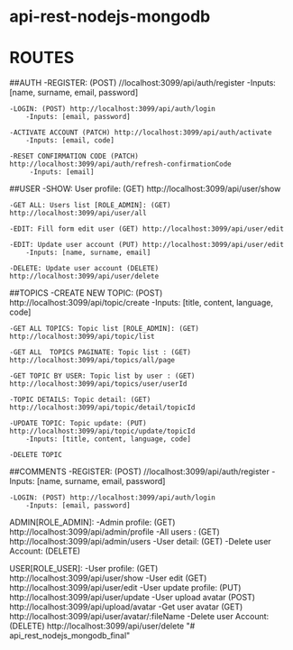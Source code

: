# api-rest-nodejs-mongodb
# ROUTES 
##AUTH
    -REGISTER: (POST) //localhost:3099/api/auth/register
        -Inputs: [name, surname, email, password]

    -LOGIN: (POST) http://localhost:3099/api/auth/login
        -Inputs: [email, password]
    
    -ACTIVATE ACCOUNT (PATCH) http://localhost:3099/api/auth/activate
        -Inputs: [email, code]

    -RESET CONFIRMATION CODE (PATCH) http://localhost:3099/api/auth/refresh-confirmationCode
         -Inputs: [email]

##USER
    -SHOW: User profile: (GET) http://localhost:3099/api/user/show

    -GET ALL: Users list [ROLE_ADMIN]: (GET) http://localhost:3099/api/user/all

    -EDIT: Fill form edit user (GET) http://localhost:3099/api/user/edit

    -EDIT: Update user account (PUT) http://localhost:3099/api/user/edit
        -Inputs: [name, surname, email]

    -DELETE: Update user account (DELETE) http://localhost:3099/api/user/delete

##TOPICS
    -CREATE NEW TOPIC: (POST) http://localhost:3099/api/topic/create
        -Inputs: [title, content, language, code]

    -GET ALL TOPICS: Topic list [ROLE_ADMIN]: (GET) http://localhost:3099/api/topic/list

    -GET ALL  TOPICS PAGINATE: Topic list : (GET) http://localhost:3099/api/topics/all/page

    -GET TOPIC BY USER: Topic list by user : (GET) http://localhost:3099/api/topics/user/userId

    -TOPIC DETAILS: Topic detail: (GET) http://localhost:3099/api/topic/detail/topicId

    -UPDATE TOPIC: Topic update: (PUT) http://localhost:3099/api/topic/update/topicId
        -Inputs: [title, content, language, code]

    -DELETE TOPIC 

##COMMENTS
    -REGISTER: (POST) //localhost:3099/api/auth/register
        -Inputs: [name, surname, email, password]

    -LOGIN: (POST) http://localhost:3099/api/auth/login
        -Inputs: [email, password]

ADMIN[ROLE_ADMIN]:
-Admin profile: (GET)  http://localhost:3099/api/admin/profile
-All users : (GET) http://localhost:3099/api/admin/users
-User detail: (GET)
-Delete user Account: (DELETE)

USER[ROLE_USER]:
-User profile: (GET) http://localhost:3099/api/user/show
-User edit (GET) http://localhost:3099/api/user/edit
-User update profile: (PUT) http://localhost:3099/api/user/update
-User upload avatar (POST) http://localhost:3099/api/upload/avatar
-Get user avatar (GET) http://localhost:3099/api/user/avatar/:fileName
-Delete user Account: (DELETE) http://localhost:3099/api/user/delete
"# api_rest_nodejs_mongodb_final" 
